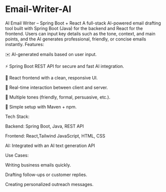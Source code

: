 # Email-Writer-AI
AI Email Writer – Spring Boot + React A full-stack AI-powered email drafting tool built with Spring Boot (Java) for the backend and React for the frontend. Users can input key details such as the tone, context, and main points, and the AI generates professional, friendly, or concise emails instantly.
Features:

✉️ AI-generated emails based on user input.

⚡ Spring Boot REST API for secure and fast AI integration.

🎨 React frontend with a clean, responsive UI.

🔄 Real-time interaction between client and server.

🎯 Multiple tones (friendly, formal, persuasive, etc.).

📜 Simple setup with Maven + npm.

Tech Stack:

Backend: Spring Boot, Java, REST API

Frontend: React,Tailwind JavaScript, HTML, CSS

AI: Integrated with an AI text generation API

Use Cases:

Writing business emails quickly.

Drafting follow-ups or customer replies.

Creating personalized outreach messages.
